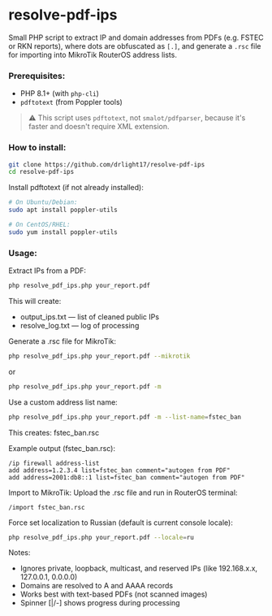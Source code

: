 # resolve-pdf-ips

Small PHP script to extract IP and domain addresses from PDFs (e.g. FSTEC or RKN reports), where dots are obfuscated as `[.]`, and generate a `.rsc` file for importing into MikroTik RouterOS address lists.

### Prerequisites:
- PHP 8.1+ (with `php-cli`)
- `pdftotext` (from Poppler tools)

> ⚠️ This script uses `pdftotext`, not `smalot/pdfparser`, because it's faster and doesn't require XML extension.

### How to install:

```bash
git clone https://github.com/drlight17/resolve-pdf-ips 
cd resolve-pdf-ips
```
Install pdftotext (if not already installed):
```bash
# On Ubuntu/Debian:
sudo apt install poppler-utils

# On CentOS/RHEL:
sudo yum install poppler-utils
```
### Usage:
Extract IPs from a PDF:
```bash
php resolve_pdf_ips.php your_report.pdf
```
This will create:

* output_ips.txt — list of cleaned public IPs
* resolve_log.txt — log of processing

Generate a .rsc file for MikroTik:
```bash
php resolve_pdf_ips.php your_report.pdf --mikrotik
```
or
```bash
php resolve_pdf_ips.php your_report.pdf -m
```
Use a custom address list name:
```bash
php resolve_pdf_ips.php your_report.pdf -m --list-name=fstec_ban
```
This creates: fstec_ban.rsc

Example output (fstec_ban.rsc):
```rsc
/ip firewall address-list
add address=1.2.3.4 list=fstec_ban comment="autogen from PDF"
add address=2001:db8::1 list=fstec_ban comment="autogen from PDF"
```
Import to MikroTik:
Upload the .rsc file and run in RouterOS terminal:
```rsc
/import fstec_ban.rsc
```
Force set localization to Russian (default is current console locale):
```bash
php resolve_pdf_ips.php your_report.pdf --locale=ru
```
Notes:
* Ignores private, loopback, multicast, and reserved IPs (like 192.168.x.x, 127.0.0.1, 0.0.0.0)
* Domains are resolved to A and AAAA records
* Works best with text-based PDFs (not scanned images)
* Spinner [\|/-] shows progress during processing

